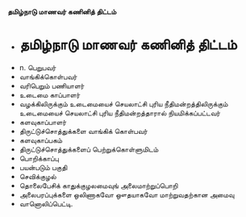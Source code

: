 **தமிழ்நாடு மாணவர் கணினித் திட்டம்**
- # தமிழ்நாடு மாணவர் கணினித் திட்டம்
- n. பெறுபவர்
- வாங்கிக்கொள்பவர்
- வரிபெறும் பணியாளர்
- உடைமை காப்பாளர்
- வழக்கிலிருக்கும் உடைமையைச் செயலாட்சி புரிய நீதிமன்றத்திலிருக்கும் உடைமையைச் செயலாட்சி புரிய நீதிமன்றத்தாரால் நியமிக்கப்பட்டவர்
- களவுகாப்பாளர்
- திருட்டுச்சொத்துக்களை வாங்கிக் கொள்பவர்
- களவுகாப்பகம்
- திருட்டுச்சொத்துக்களைப் பெற்றுக்கொள்ளுமிடம்
- பொறிக்காப்பு
- பயன்படும் பகுதி
- செவிக்குழல்
- தொலைபேசிக் காதுக்குழலமைவுங் அலைமாற்றுப்பொறி
- அலைபரப்புக்களை ஒலிணாகவோ ஔதயாகவோ மாற்றுவதற்கான அமைவு
- வானொலிப்பெட்டி.

